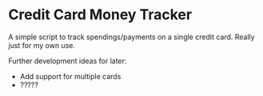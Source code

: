 # Credit Card Money Tracker
A simple script to track spendings/payments on a single credit card. Really just for my own use.

Further development ideas for later:
- Add support for multiple cards
- ?????
